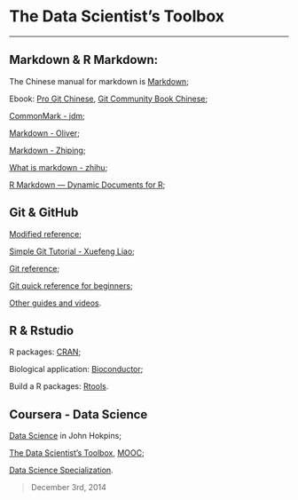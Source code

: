 # The Data Scientist’s Toolbox

***
## Markdown & R Markdown:

The Chinese manual for markdown is [Markdown](http://wowubuntu.com/markdown/); 

Ebook: [Pro Git Chinese](http://liam0205.me/attachment/Git/progit.zh.pdf),
[Git Community Book Chinese](http://gitbook.liuhui998.com/book.pdf);


[CommonMark - jdm](http://commonmark.org/);

[Markdown - Oliver](http://joinwee.com/lesson/10/);

[Markdown - Zhiping](http://www.yangzhiping.com/tech/r-markdown-knitr.html);

[What is markdown - zhihu](http://www.zhihu.com/question/19963642);

[R Markdown — Dynamic Documents for R](http://rmarkdown.rstudio.com/);



## Git & GitHub

[Modified reference](https://github.com/wohugb/git-reference);

[Simple Git Tutorial - Xuefeng Liao](http://www.liaoxuefeng.com/wiki/0013739516305929606dd18361248578c67b8067c8c017b000);

[Git reference](http://gitref.org/basic/);

[Git quick reference for beginners](http://www.dataschool.io/git-quick-reference-for-beginners/);

[Other guides and videos](https://guides.github.com/).



## R & Rstudio 

R packages: [CRAN](http://cran.r-project.org/);

Biological application: [Bioconductor](http://www.bioconductor.org/);

Build a R packages: [Rtools](http://cran.r-project.org/bin/windows/Rtools).



## Coursera - Data Science

[Data Science](https://www.coursera.org/specialization/jhudatascience/1?utm_medium=listingPage) in John Hokpins;

[The Data Scientist’s Toolbox](https://class.coursera.org/datascitoolbox-009), [MOOC](https://class.coursera.org/datascitoolbox-017);

[Data Science Specialization](http://datasciencespecialization.github.io/).



>December 3rd, 2014
